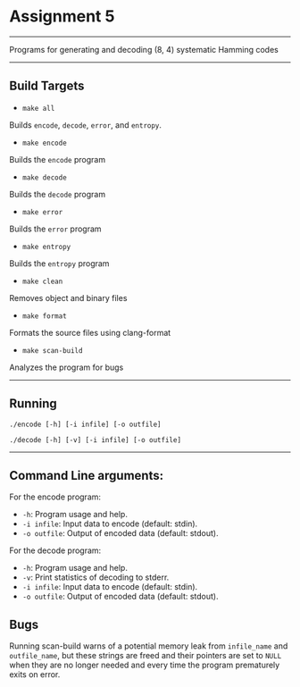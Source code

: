 # Assignment 5

---

Programs for generating and decoding (8, 4) systematic Hamming codes

---

## Build Targets

* `make all`

Builds `encode`, `decode`, `error`, and `entropy`.

* `make encode`

Builds the `encode` program

* `make decode`

Builds the `decode` program

* `make error`

Builds the `error` program

* `make entropy`

Builds the `entropy` program

* `make clean`

Removes object and binary files

* `make format`

Formats the source files using clang-format

* `make scan-build`

Analyzes the program for bugs

---

## Running

`./encode [-h] [-i infile] [-o outfile]`

`./decode [-h] [-v] [-i infile] [-o outfile]`

---

## Command Line arguments:

For the encode program:

- `-h`: Program usage and help.
- `-i infile`: Input data to encode (default: stdin).
- `-o outfile`: Output of encoded data (default: stdout).

For the decode program:

- `-h`: Program usage and help.
- `-v`: Print statistics of decoding to stderr.
- `-i infile`: Input data to encode (default: stdin).
- `-o outfile`: Output of encoded data (default: stdout).

## Bugs

Running scan-build warns of a potential memory leak from `infile_name` and `outfile_name`,
but these strings are freed and their pointers are set to `NULL` when they are no longer needed
and every time the program prematurely exits on error.


